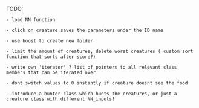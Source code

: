 TODO:



	- load NN function
	
	- click on creature saves the parameters under the ID name
	
	- use boost to create new folder

	- limit the amount of creatures, delete worst creatures ( custom sort function that sorts after score?)

	- write own 'iterator' ? list of pointers to all relevant class members that can be iterated over

	- dont switch values to 0 instantly if creature doesnt see the food

	- introduce a hunter class which hunts the creatures, or just a creature class with different NN_inputs?